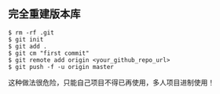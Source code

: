 ## 完全重建版本库

```
$ rm -rf .git
$ git init
$ git add .
$ git cm "first commit"
$ git remote add origin <your_github_repo_url>
$ git push -f -u origin master
```

这种做法很危险，只能自己项目不得已再使用，多人项目进制使用！
